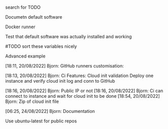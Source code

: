 search for TODO

Documetn default software

Docker runner

Test that default software was actually installed and working

#TODO sort these variables nicely

Advanced example

[18:11, 20/08/2022] Bjorn: GitHub runners customisation:

[18:13, 20/08/2022] Bjorn: Ci Features:
Cloud init validation
Deploy one instance and verify cloud init log and conn to GitHub

[18:16, 20/08/2022] Bjorn: Public IP or not
[18:16, 20/08/2022] Bjorn: Ci can connect to instance and wait for cloud init to be done
[18:54, 20/08/2022] Bjorn: Zip of cloud init file

[06:25, 24/08/2022] Bjorn: Documentation

Use ubuntu-latest for public repos
